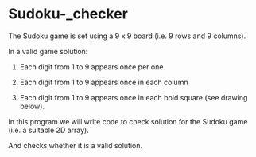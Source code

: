 # Sudoku-_checker

The Sudoku game is set using a 9 x 9 board (i.e. 9 rows and 9 columns).

In a valid game solution:

1. Each digit from 1 to 9 appears once per one.

2. Each digit from 1 to 9 appears once in each column 

3. Each digit from 1 to 9 appears once in each bold square (see drawing below).

In this program we will write code to check solution for the Sudoku game (i.e. a suitable 2D array).

And checks whether it is a valid solution. 
